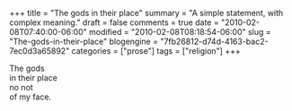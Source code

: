 +++
title = "The gods in their place"
summary = "A simple statement, with complex meaning."
draft = false
comments = true
date = "2010-02-08T07:40:00-06:00"
modified = "2010-02-08T08:18:54-06:00"
slug = "The-gods-in-their-place"
blogengine = "7fb26812-d74d-4163-bac2-7ec0d3a65892"
categories = ["prose"]
tags = ["religion"]
+++

<p>The gods<br />in their place<br />no not<br /> of my face.</p>
